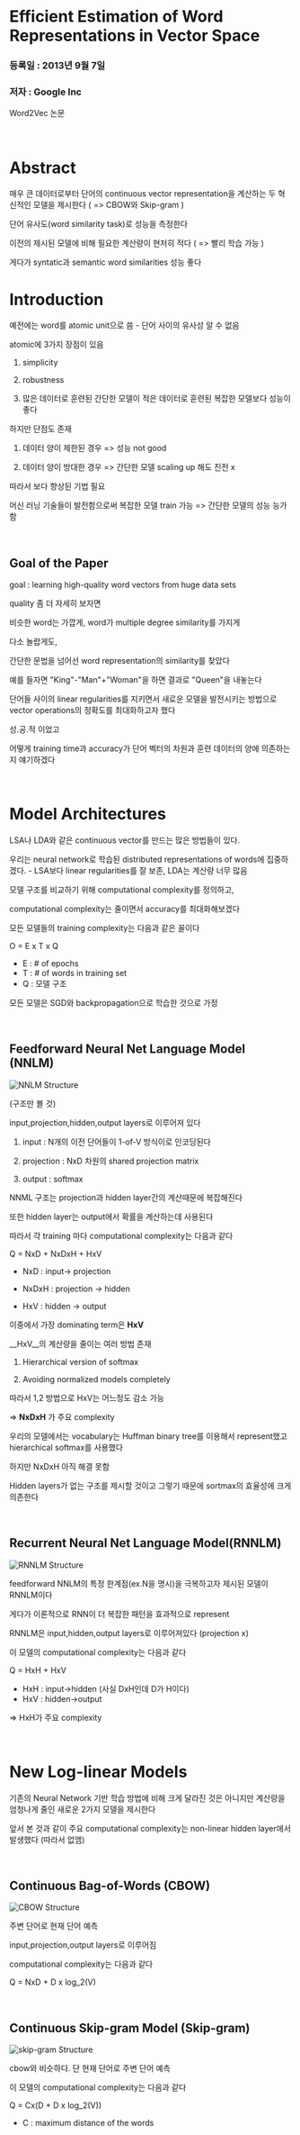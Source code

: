# Efficient Estimation of Word Representations in Vector Space

### 등록일 : 2013년 9월 7일

### 저자 : Google Inc


Word2Vec 논문

<br>

# Abstract


매우 큰 데이터로부터 단어의 continuous vector representation을 계산하는 두 혁신적인 모델을 제시한다  ( => CBOW와 Skip-gram )

단어 유사도(word similarity task)로 성능을 측정한다

이전의 제시된 모델에 비해 필요한 계산량이 현저히 적다 ( => 빨리 학습 가능 )

게다가 syntatic과 semantic word similarities 성능 좋다
<br>

# Introduction

예전에는 word를 atomic unit으로 씀 - 단어 사이의 유사성 알 수 없음

atomic에 3가지 장점이 있음

1. simplicity

2. robustness

3. 많은 데이터로 훈련된 간단한 모델이 적은 데이터로 훈련된 복잡한 모델보다 성능이 좋다

하지만 단점도 존재

1. 데이터 양이 제한된 경우 => 성능 not good

2. 데이터 양이 방대한 경우 => 간단한 모델 scaling up 해도 진전 x

따라서 보다 향상된 기법 필요

머신 러닝 기술들이 발전함으로써 복잡한 모델 train 가능 => 간단한 모델의 성능 능가함

<br>

## Goal of the Paper

goal : learning high-quality word vectors from huge data sets

quality 좀 더 자세히 보자면

비슷한 word는 가깝게, word가 multiple degree similarity를 가지게

다소 놀랍게도,

간단한 문법을 넘어선 word representation의 similarity를 찾았다

예를 들자면 "King"-"Man"+"Woman"을 하면 결과로 "Queen"을 내놓는다

단어들 사이의 linear regularities를 지키면서 새로운 모델을 발전시키는 방법으로 vector operations의 정확도를 최대화하고자 했다

성.공.적 이었고

어떻게 training time과 accuracy가 단어 벡터의 차원과 훈련 데이터의 양에 의존하는 지 얘기하겠다

<br>

# Model Architectures

LSA나 LDA와 같은 continuous vector를 만드는 많은 방법들이 있다.

우리는 neural network로 학습된 distributed representations of words에 집중하겠다. - LSA보다 linear regularities를 잘 보존, LDA는 계산량 너무 많음

모델 구조를 비교하기 위해 computational complexity를 정의하고,

computational complexity는 줄이면서 accuracy를 최대화해보겠다

모든 모델들의 training complexity는 다음과 같은 꼴이다

O = E x T x Q

- E : # of epochs
- T : # of words in training set
- Q : 모델 구조


모든 모델은 SGD와 backpropagation으로 학습한 것으로 가정

<br>

## Feedforward Neural Net Language Model (NNLM)

![NNLM Structure](https://github.com/Eun0/NLP/blob/master/img/nnlm.png)

(구조만 볼 것)

input,projection,hidden,output layers로 이루어져 있다

1. input : N개의 이전 단어들이 1-of-V 방식이로 인코딩된다

2. projection : NxD 차원의 shared projection matrix

3. output : softmax

NNML 구조는 projection과 hidden layer간의 계산때문에 복잡해진다

또한 hidden layer는 output에서 확률을 계산하는데 사용된다

따라서 각 training 마다 computational complexity는 다음과 같다

Q = NxD + NxDxH + HxV

- NxD : input-> projection

- NxDxH : projection -> hidden

- HxV : hidden -> output

이중에서 가장 dominating term은 __HxV__

__HxV__의 계산량을 줄이는 여러 방법 존재

1. Hierarchical version of softmax

2. Avoiding normalized models completely

따라서 1,2 방법으로 HxV는 어느정도 감소 가능

=> __NxDxH__ 가 주요 complexity


우리의 모델에서는 vocabulary는 Huffman binary tree를 이용해서 represent했고 hierarchical softmax를 사용했다

하지만 NxDxH 아직 해결 못함

Hidden layers가 없는 구조를 제시할 것이고 그렇기 때문에 sortmax의 효율성에 크게 의존한다

<br>

## Recurrent Neural Net Language Model(RNNLM)

![RNNLM Structure](https://github.com/Eun0/NLP/blob/master/img/rnnlm.png)

feedforward NNLM의 특정 한계점(ex.N을 명시)을 극복하고자 제시된 모델이 RNNLM이다

게다가 이론적으로 RNN이 더 복잡한 패턴을 효과적으로 represent

RNNLM은 input,hidden,output layers로 이루어져있다 (projection x)

이 모델의 computational complexity는 다음과 같다

Q = HxH + HxV

- HxH : input->hidden (사실 DxH인데 D가 H이다)
- HxV : hidden->output

=> HxH가 주요 complexity

<br>

# New Log-linear Models

기존의 Neural Network 기반 학습 방법에 비해 크게 달라진 것은 아니지만 계산량을 엄청나게 줄인 새로운 2가지 모델을 제시한다

앞서 본 것과 같이 주요 computational complexity는 non-linear hidden layer에서 발생했다 (따라서 없앰)

<br>

## Continuous Bag-of-Words (CBOW) 

![CBOW Structure](https://github.com/Eun0/NLP/blob/master/img/cbow.jpg)

주변 단어로 현재 단어 예측

input,projection,output layers로 이루어짐

computational complexity는 다음과 같다

Q = NxD + D x log_2(V)

<br>

## Continuous Skip-gram Model (Skip-gram)

![skip-gram Structure](https://github.com/Eun0/NLP/blob/master/img/skip-gram.jpg)

cbow와 비슷하다. 단 현재 단어로 주변 단어 예측

이 모델의 computational complexity는 다음과 같다

Q = Cx(D + D x log_2(V))

- C : maximum distance of the words



